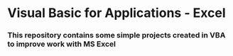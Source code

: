 # Visual Basic for Applications - Excel
### This repository contains some simple projects created in VBA to improve work with MS Excel
